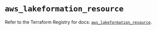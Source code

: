 # `aws_lakeformation_resource`

Refer to the Terraform Registry for docs: [`aws_lakeformation_resource`](https://registry.terraform.io/providers/hashicorp/aws/6.8.0/docs/resources/lakeformation_resource).
